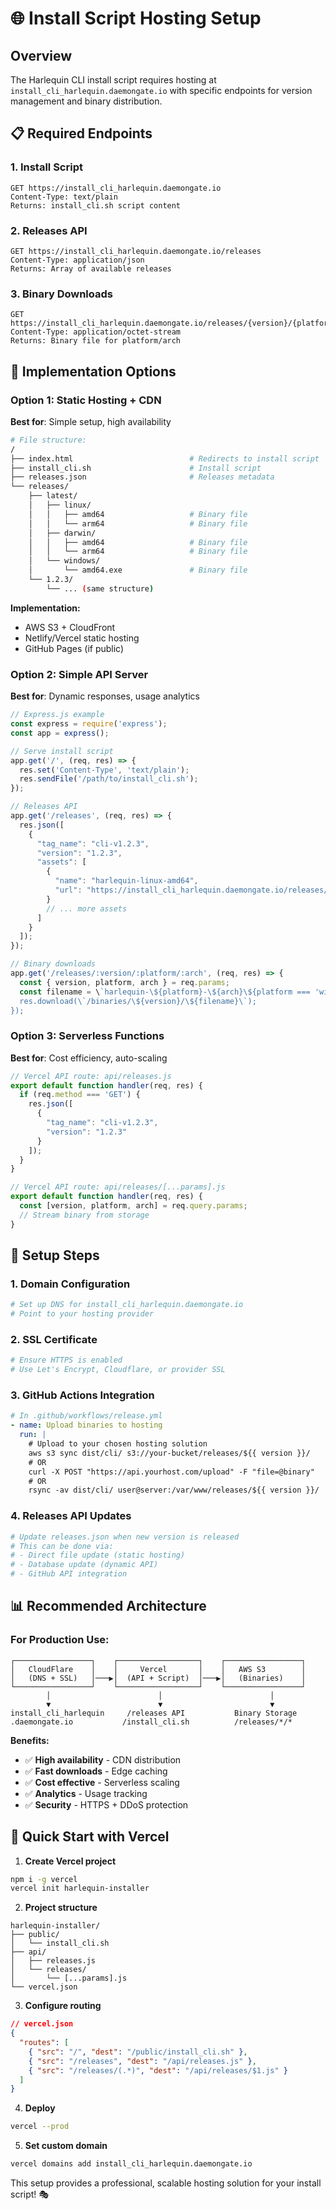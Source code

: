# 🌐 Install Script Hosting Setup

## Overview

The Harlequin CLI install script requires hosting at `install_cli_harlequin.daemongate.io` with specific endpoints for version management and binary distribution.

## 📋 Required Endpoints

### 1. Install Script
```
GET https://install_cli_harlequin.daemongate.io
Content-Type: text/plain
Returns: install_cli.sh script content
```

### 2. Releases API
```
GET https://install_cli_harlequin.daemongate.io/releases
Content-Type: application/json
Returns: Array of available releases
```

### 3. Binary Downloads
```
GET https://install_cli_harlequin.daemongate.io/releases/{version}/{platform}/{arch}
Content-Type: application/octet-stream
Returns: Binary file for platform/arch
```

## 🚀 Implementation Options

### Option 1: Static Hosting + CDN
**Best for**: Simple setup, high availability

```bash
# File structure:
/
├── index.html                          # Redirects to install script
├── install_cli.sh                      # Install script
├── releases.json                       # Releases metadata
└── releases/
    ├── latest/
    │   ├── linux/
    │   │   ├── amd64                   # Binary file
    │   │   └── arm64                   # Binary file
    │   ├── darwin/
    │   │   ├── amd64                   # Binary file
    │   │   └── arm64                   # Binary file
    │   └── windows/
    │       └── amd64.exe               # Binary file
    └── 1.2.3/
        └── ... (same structure)
```

**Implementation:**
- AWS S3 + CloudFront
- Netlify/Vercel static hosting
- GitHub Pages (if public)

### Option 2: Simple API Server
**Best for**: Dynamic responses, usage analytics

```javascript
// Express.js example
const express = require('express');
const app = express();

// Serve install script
app.get('/', (req, res) => {
  res.set('Content-Type', 'text/plain');
  res.sendFile('/path/to/install_cli.sh');
});

// Releases API
app.get('/releases', (req, res) => {
  res.json([
    {
      "tag_name": "cli-v1.2.3",
      "version": "1.2.3",
      "assets": [
        {
          "name": "harlequin-linux-amd64",
          "url": "https://install_cli_harlequin.daemongate.io/releases/1.2.3/linux/amd64"
        }
        // ... more assets
      ]
    }
  ]);
});

// Binary downloads
app.get('/releases/:version/:platform/:arch', (req, res) => {
  const { version, platform, arch } = req.params;
  const filename = \`harlequin-\${platform}-\${arch}\${platform === 'windows' ? '.exe' : ''}\`;
  res.download(\`/binaries/\${version}/\${filename}\`);
});
```

### Option 3: Serverless Functions
**Best for**: Cost efficiency, auto-scaling

```javascript
// Vercel API route: api/releases.js
export default function handler(req, res) {
  if (req.method === 'GET') {
    res.json([
      {
        "tag_name": "cli-v1.2.3", 
        "version": "1.2.3"
      }
    ]);
  }
}

// Vercel API route: api/releases/[...params].js
export default function handler(req, res) {
  const [version, platform, arch] = req.query.params;
  // Stream binary from storage
}
```

## 🔧 Setup Steps

### 1. Domain Configuration
```bash
# Set up DNS for install_cli_harlequin.daemongate.io
# Point to your hosting provider
```

### 2. SSL Certificate
```bash
# Ensure HTTPS is enabled
# Use Let's Encrypt, Cloudflare, or provider SSL
```

### 3. GitHub Actions Integration
```yaml
# In .github/workflows/release.yml
- name: Upload binaries to hosting
  run: |
    # Upload to your chosen hosting solution
    aws s3 sync dist/cli/ s3://your-bucket/releases/${{ version }}/
    # OR
    curl -X POST "https://api.yourhost.com/upload" -F "file=@binary"
    # OR
    rsync -av dist/cli/ user@server:/var/www/releases/${{ version }}/
```

### 4. Releases API Updates
```bash
# Update releases.json when new version is released
# This can be done via:
# - Direct file update (static hosting)
# - Database update (dynamic API)
# - GitHub API integration
```

## 📊 Recommended Architecture

### For Production Use:
```
┌─────────────────┐    ┌──────────────────┐    ┌─────────────────┐
│   CloudFlare    │    │     Vercel       │    │   AWS S3        │
│   (DNS + SSL)   │───▶│  (API + Script)  │───▶│   (Binaries)    │
└─────────────────┘    └──────────────────┘    └─────────────────┘
        │                        │                        │
        ▼                        ▼                        ▼
install_cli_harlequin     /releases API           Binary Storage
.daemongate.io           /install_cli.sh          /releases/*/*
```

**Benefits:**
- ✅ **High availability** - CDN distribution
- ✅ **Fast downloads** - Edge caching
- ✅ **Cost effective** - Serverless scaling
- ✅ **Analytics** - Usage tracking
- ✅ **Security** - HTTPS + DDoS protection

## 🎯 Quick Start with Vercel

1. **Create Vercel project**
```bash
npm i -g vercel
vercel init harlequin-installer
```

2. **Project structure**
```
harlequin-installer/
├── public/
│   └── install_cli.sh
├── api/
│   ├── releases.js
│   └── releases/
│       └── [...params].js
└── vercel.json
```

3. **Configure routing**
```json
// vercel.json
{
  "routes": [
    { "src": "/", "dest": "/public/install_cli.sh" },
    { "src": "/releases", "dest": "/api/releases.js" },
    { "src": "/releases/(.*)", "dest": "/api/releases/$1.js" }
  ]
}
```

4. **Deploy**
```bash
vercel --prod
```

5. **Set custom domain**
```bash
vercel domains add install_cli_harlequin.daemongate.io
```

This setup provides a professional, scalable hosting solution for your install script! 🎭
